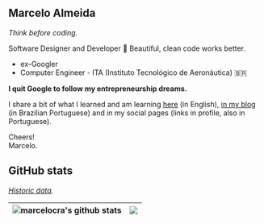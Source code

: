## Marcelo Almeida

_Think before coding._

Software Designer and Developer 💎 Beautiful, clean code works better.

-   ex-Googler
-   Computer Engineer - ITA (Instituto Tecnológico de Aeronáutica) 🇧🇷

**I quit Google to follow my entrepreneurship dreams.**

I share a bit of what I learned and am learning [here](./details.md) (in
English), [in my blog](https://marcelocra.dev/blog) (in Brazilian Portuguese)
and in my social pages (links in profile, also in Portuguese).

Cheers!\
Marcelo.

## GitHub stats

_[Historic data](./details.md#github-stats-history-)._

<!-- ![Most used languages](https://github-readme-stats.vercel.app/api/top-langs/?username=marcelocra&text_color=000&title_color=000&bg_color=45,e96443,904e95&hide_border=true&layout=compact&hide=Python,Java,html,CSS,C,Shell,PowerShell,Vim%20Script,Dockerfile&langs_count=10) -->

<!-- ![Most used languages](https://github-readme-stats.vercel.app/api/top-langs/?username=marcelocra&theme=dark&hide_border=true&layout=compact&hide=Python,Java,html,CSS,C,Shell,PowerShell,Vim%20Script,Dockerfile&langs_count=10) -->

| <img align="center" src="https://github-readme-stats.vercel.app/api?username=marcelocra&show_icons=true&include_all_commits=true&theme=buefy&hide_border=true" alt="marcelocra's github stats" /> | <img align="center" src="https://github-readme-stats.vercel.app/api/top-langs/?username=marcelocra&layout=compact&theme=buefy&hide_border=true&hide=Python,Java,html,CSS,C,Shell,PowerShell,Vim%20Script,Dockerfile,SCSS&langs_count=20" /> |
| ------------------------------------------------------------------------------------------------------------------------------------------------------------------------------------------------- | ------------------------------------------------------------------------------------------------------------------------------------------------------------------------------------------------------------------------------------------- |
